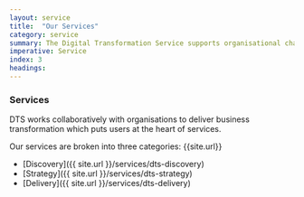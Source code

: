 ```yaml
---
layout: service
title:  "Our Services"
category: service
summary: The Digital Transformation Service supports organisational change
imperative: Service
index: 3
headings:
---
```


### Services

DTS works collaboratively with organisations to deliver business transformation which puts users at the heart of services.

Our services are broken into three categories:
{{site.url}}
* [Discovery]({{ site.url }}/services/dts-discovery)
* [Strategy]({{ site.url }}/services/dts-strategy)
* [Delivery]({{ site.url }}/services/dts-delivery)

